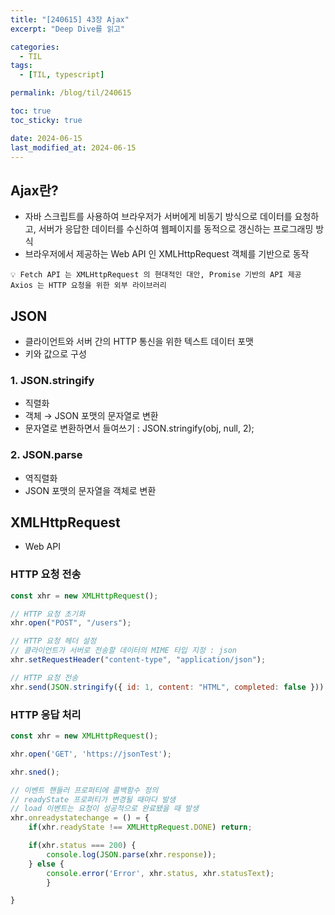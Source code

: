 ```yaml
---
title: "[240615] 43장 Ajax"
excerpt: "Deep Dive를 읽고"

categories:
  - TIL
tags:
  - [TIL, typescript]

permalink: /blog/til/240615

toc: true
toc_sticky: true

date: 2024-06-15
last_modified_at: 2024-06-15
---
```


## Ajax란?

- 자바 스크립트를 사용하여 브라우저가 서버에게 비동기 방식으로 데이터를 요청하고, 서버가 응답한 데이터를 수신하여 웹페이지를 동적으로 갱신하는 프로그래밍 방식
- 브라우저에서 제공하는 Web API 인 XMLHttpRequest 객체를 기반으로 동작

```
💡 Fetch API 는 XMLHttpRequest 의 현대적인 대안, Promise 기반의 API 제공
Axios 는 HTTP 요청을 위한 외부 라이브러리
```

## JSON

- 클라이언트와 서버 간의 HTTP 통신을 위한 텍스트 데이터 포맷
- 키와 값으로 구성

### 1. JSON.stringify

- 직렬화
- 객체 → JSON 포맷의 문자열로 변환
- 문자열로 변환하면서 들여쓰기 : JSON.stringify(obj, null, 2);

### 2. JSON.parse

- 역직렬화
- JSON 포맷의 문자열을 객체로 변환

## XMLHttpRequest

- Web API

### HTTP 요청 전송

```jsx
const xhr = new XMLHttpRequest();

// HTTP 요청 초기화
xhr.open("POST", "/users");

// HTTP 요청 헤더 설정
// 클라이언트가 서버로 전송할 데이터의 MIME 타입 지정 : json
xhr.setRequestHeader("content-type", "application/json");

// HTTP 요청 전송
xhr.send(JSON.stringify({ id: 1, content: "HTML", completed: false }));
```

### HTTP 응답 처리

```jsx
const xhr = new XMLHttpRequest();

xhr.open('GET', 'https://jsonTest');

xhr.sned();

// 이벤트 핸들러 프로퍼티에 콜백함수 정의
// readyState 프로퍼티가 변경될 때마다 발생
// load 이벤트는 요청이 성공적으로 완료됐을 때 발생
xhr.onreadystatechange = () = {
	if(xhr.readyState !== XMLHttpRequest.DONE) return;

	if(xhr.status === 200) {
		console.log(JSON.parse(xhr.response));
	} else {
		console.error('Error', xhr.status, xhr.statusText);
		}

}
```
